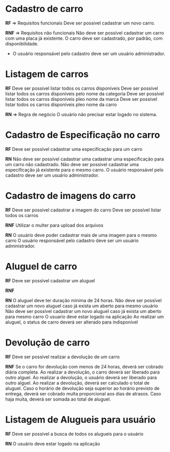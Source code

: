 # Cadastro de carro

**RF** => Requisitos funcionais
Deve ser possível cadastrar um novo carro.

**RNF** => Requisitos não funcionais
Não deve ser possível cadastrar um carro com uma placa já existente.
O carro deve ser cadastrado, por padrão, com disponibilidade.
* O usuário responsável pelo cadastro deve ser um usuário administrador.

# Listagem de carros

**RF**
Deve ser possível listar todos os carros disponíveis
Deve ser possível listar todos os carros disponíveis pelo nome da categoria
Deve ser possível listar todos os carros disponíveis pleo nome da marca
Deve ser possível listar todos os carros disponíveis pleo nome da carro

**RN** => Regra de negócio
O usuário não precisar estar logado no sistema.

# Cadastro de Especificação no carro

**RF**
Deve ser possível cadastrar uma especificação para um carro

**RN**
Não deve ser possível cadastrar uma cadastrar uma especificação para um carro não cadastrado.
Não deve ser possível cadastrar uma especificação já existente para o mesmo carro.
O usuário responsável pelo cadastro deve ser um usuário administrador.

# Cadastro de imagens do carro

**RF**
Deve ser possível cadastrar a imagem do carro
Deve ser possível listar todos os carros

**RNF**
Utilizar o multer para upload dos arquivos

**RN**
O usuário deve poder cadastrar mais de uma imagem para o mesmo carro
O usuário responsável pelo cadastro deve ser um usuário administrador.

# Aluguel de carro

**RF**
Deve ser possível cadastrar um aluguel

**RNF**

**RN**
O aluguel deve ter duração minima de 24 horas.
Não deve ser possível cadastrar um novo aluguel caso já exista um aberto para mesmo usuário
Não deve ser possível cadastrar um novo aluguel caso já exista um aberto para mesmo carro
O usuario  deve estar logado na aplicação
Ao realizar um aluguel, o status de carro deverá ser alterado para indisponível

# Devolução de carro

**RF**
Deve ser possível realizar a devolução de um carro

**RNF**
Se o carro for devolução com menos de 24 horas, deverá ser cobrado diária completa.
Ao realizar a devolução, o carro deverá ser liberado para outro alguel.
Ao realizar a devolução, o usuário deverá ser liberado para outro alguel.
Ao realizar a devolução, deverá ser calculado o total de aluguel.
Caso o horário de devolução seja superior ao horário previsto de entrega, deverá ser cobrado multa proporcional aos dias de atrasos.
Caso haja muita, deverá ser somada ao total de aluguel.

# Listagem de Alugueis para usuário

**RF**
Deve ser possível a busca de todos os alugueis para o usuário

**RN**
O usuário deve estar logado na aplicação




